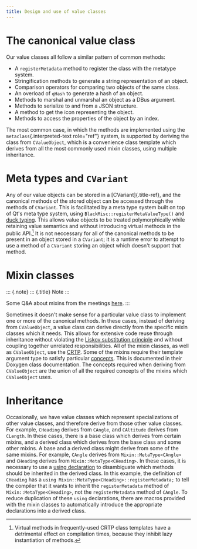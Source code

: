 ```yaml
---
title: Design and use of value classes
---
```


The canonical value class
=========================

Our value classes all follow a similar pattern of common methods:

-   A `registerMetadata` method to register the class with the metatype
    system.
-   Stringification methods to generate a string representation of an
    object.
-   Comparison operators for comparing two objects of the same class.
-   An overload of `qHash` to generate a hash of an object.
-   Methods to marshal and unmarshal an object as a DBus argument.
-   Methods to serialize to and from a JSON structure.
-   A method to get the icon representing the object.
-   Methods to access the properties of the object by an index.

The most common case, in which the methods are implemented using the
`metaclass`{.interpreted-text role="ref"} system, is supported by
deriving the class from `CValueObject`, which is a convenience class
template which derives from all the most commonly used mixin classes,
using multiple inheritance.

Meta types and `CVariant`
=========================

Any of our value objects can be stored in a [CVariant]{.title-ref}, and
the canonical methods of the stored object can be accessed through the
methods of `CVariant`. This is facilitated by a meta type system built
on top of Qt\'s meta type system, using
`BlackMisc::registerMetaValueType()` and [duck
typing](https://en.wikipedia.org/wiki/Duck_typing). This allows value
objects to be treated polymorphically while retaining value semantics
and without introducing virtual methods in the public API.[^1] It is not
neccessary for all of the canonical methods to be present in an object
stored in a `CVariant`; it is a runtime error to attempt to use a method
of a `CVariant` storing an object which doesn\'t support that method.

Mixin classes
=============

::: {.note}
::: {.title}
Note
:::

Some Q&A about mixins from the meetings
[here](https://dev.vatsim-germany.org/boards/22/topics/2672?r=2676#message-2676).
:::

Sometimes it doesn\'t make sense for a particular value class to
implement one or more of the canonical methods. In these cases, instead
of deriving from `CValueObject`, a value class can derive directly from
the specific mixin classes which it needs. This allows for extensive
code reuse through inheritance without violating the [Liskov
substitution
principle](https://en.wikipedia.org/wiki/Liskov_substitution_principle)
and without coupling together unrelated responsibilities. All of the
mixin classes, as well as `CValueObject`, use the
[CRTP](https://en.wikipedia.org/wiki/Curiously_recurring_template_pattern).
Some of the mixins require their template argument type to satisfy
particular
[concepts](https://en.wikipedia.org/wiki/Concept_%28generic_programming%29).
This is documented in their Doxygen class documentation. The concepts
required when deriving from `CValueObject` are the union of all the
required concepts of the mixins which `CValueObject` uses.

Inheritance
===========

Occasionally, we have value classes which represent specializations of
other value classes, and therefore derive from those other value
classes. For example, `CHeading` derives from `CAngle`, and `CAltitude`
derives from `CLength`. In these cases, there is a base class which
derives from certain mixins, and a derived class which derives from the
base class and some other mixins. A base and a derived class might
derive from some of the same mixins. For example, `CAngle` derives from
`Mixin::MetaType<CAngle>` and `CHeading` derives from
`Mixin::MetaType<CHeading>`. In these cases, it is necessary to use a
[using
declaration](http://en.cppreference.com/w/cpp/language/using_declaration#In_class_definition)
to disambiguate which methods should be inherited in the derived class.
In this example, the definition of `CHeading` has a
`using Mixin::MetaType<CHeading>::registerMetadata;` to tell the
compiler that it wants to inherit the `registerMetadata` method of
`Mixin::MetaType<CHeading>`, not the `registerMetadata` method of
`CAngle`. To reduce duplication of these `using` declarations, there are
macros provided with the mixin classes to automatically introduce the
appropriate declarations into a derived class.

[^1]: Virtual methods in frequently-used CRTP class templates have a
    detrimental effect on compilation times, because they inhibit lazy
    instantiation of methods.
